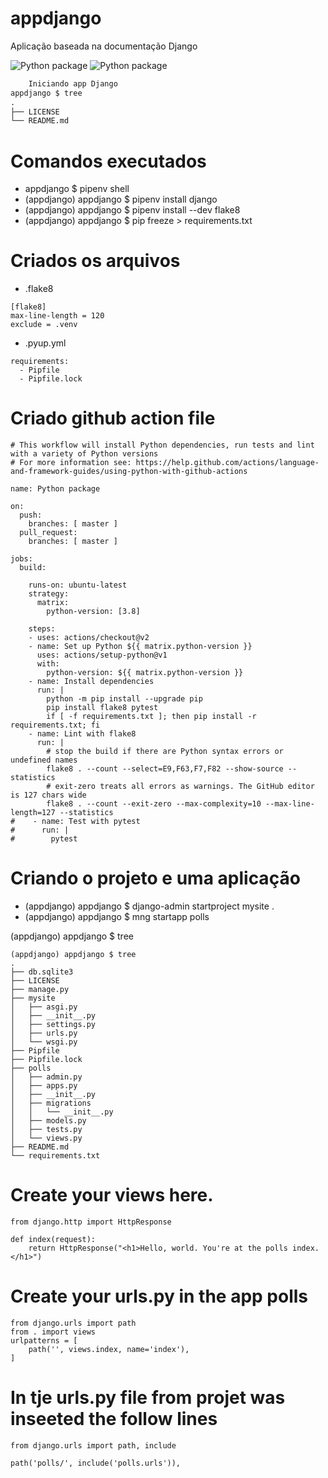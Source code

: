 # appdjango

Aplicação baseada na documentação Django

![Python package](https://github.com/jlplautz/appdjango/workflows/Python%20package/badge.svg?event=pull_request)
![Python package](https://github.com/jlplautz/appdjango/workflows/Python%20package/badge.svg?event=deployment_status)

```python
    Iniciando app Django
appdjango $ tree
.
├── LICENSE
└── README.md
```

# Comandos executados
- appdjango $ pipenv shell
- (appdjango) appdjango $ pipenv install django
- (appdjango) appdjango $ pipenv install --dev flake8
- (appdjango) appdjango $ pip freeze > requirements.txt

# Criados os arquivos 
- .flake8
``` 
[flake8]
max-line-length = 120
exclude = .venv
```
- .pyup.yml
``` 
requirements:
  - Pipfile
  - Pipfile.lock
```

# Criado github action file
```
# This workflow will install Python dependencies, run tests and lint with a variety of Python versions
# For more information see: https://help.github.com/actions/language-and-framework-guides/using-python-with-github-actions

name: Python package

on:
  push:
    branches: [ master ]
  pull_request:
    branches: [ master ]

jobs:
  build:

    runs-on: ubuntu-latest
    strategy:
      matrix:
        python-version: [3.8]

    steps:
    - uses: actions/checkout@v2
    - name: Set up Python ${{ matrix.python-version }}
      uses: actions/setup-python@v1
      with:
        python-version: ${{ matrix.python-version }}
    - name: Install dependencies
      run: |
        python -m pip install --upgrade pip
        pip install flake8 pytest
        if [ -f requirements.txt ]; then pip install -r requirements.txt; fi
    - name: Lint with flake8
      run: |
        # stop the build if there are Python syntax errors or undefined names
        flake8 . --count --select=E9,F63,F7,F82 --show-source --statistics
        # exit-zero treats all errors as warnings. The GitHub editor is 127 chars wide
        flake8 . --count --exit-zero --max-complexity=10 --max-line-length=127 --statistics
#    - name: Test with pytest
#      run: |
#        pytest
```

# Criando o projeto e uma aplicação

- (appdjango) appdjango $ django-admin startproject mysite .
- (appdjango) appdjango $ mng startapp polls

(appdjango) appdjango $ tree
```
(appdjango) appdjango $ tree
.
├── db.sqlite3
├── LICENSE
├── manage.py
├── mysite
│   ├── asgi.py
│   ├── __init__.py
│   ├── settings.py
│   ├── urls.py
│   └── wsgi.py
├── Pipfile
├── Pipfile.lock
├── polls
│   ├── admin.py
│   ├── apps.py
│   ├── __init__.py
│   ├── migrations
│   │   └── __init__.py
│   ├── models.py
│   ├── tests.py
│   └── views.py
├── README.md
└── requirements.txt

```

# Create your views here.
```
from django.http import HttpResponse

def index(request):
    return HttpResponse("<h1>Hello, world. You're at the polls index.</h1>")
```

# Create your urls.py in the app polls
```
from django.urls import path
from . import views
urlpatterns = [
    path('', views.index, name='index'),
]
```

# In tje urls.py file from projet was inseeted the follow lines 
```
from django.urls import path, include

path('polls/', include('polls.urls')),
```